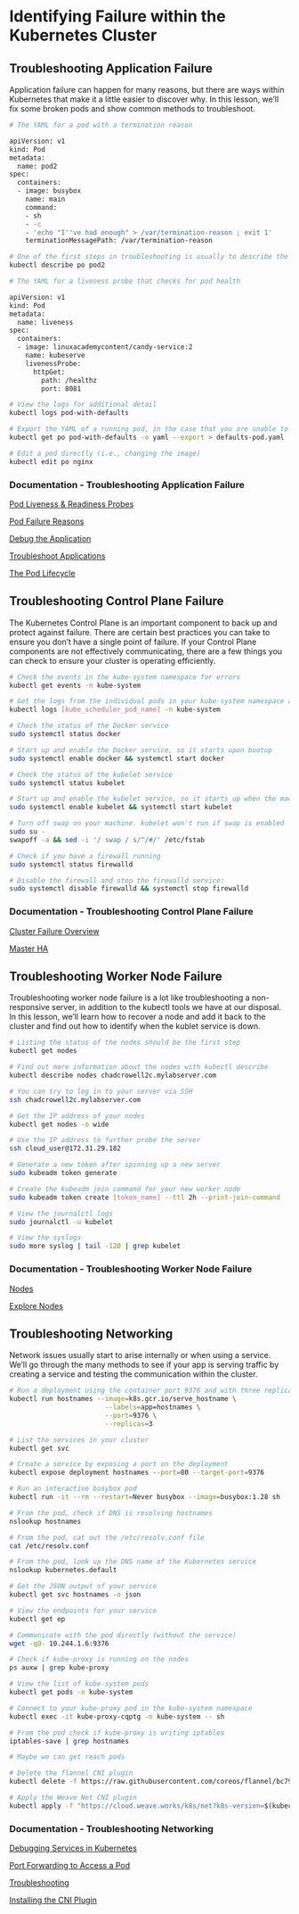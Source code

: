 # Identifying Failure within the Kubernetes Cluster

## Troubleshooting Application Failure

Application failure can happen for many reasons, but there are ways within Kubernetes that make it a little easier to discover why. In this lesson, we’ll fix some broken pods and show common methods to troubleshoot.

```sh
# The YAML for a pod with a termination reason

apiVersion: v1
kind: Pod
metadata:
  name: pod2
spec:
  containers:
  - image: busybox
    name: main
    command:
    - sh
    - -c
    - 'echo "I''ve had enough" > /var/termination-reason ; exit 1'
    terminationMessagePath: /var/termination-reason

# One of the first steps in troubleshooting is usually to describe the pod
kubectl describe po pod2

# The YAML for a liveness probe that checks for pod health

apiVersion: v1
kind: Pod
metadata:
  name: liveness
spec:
  containers:
  - image: linuxacademycontent/candy-service:2
    name: kubeserve
    livenessProbe:
      httpGet:
        path: /healthz
        port: 8081

# View the logs for additional detail
kubectl logs pod-with-defaults

# Export the YAML of a running pod, in the case that you are unable to edit it directly
kubectl get po pod-with-defaults -o yaml --export > defaults-pod.yaml

# Edit a pod directly (i.e., changing the image)
kubectl edit po nginx
```

### Documentation - Troubleshooting Application Failure

[Pod Liveness & Readiness Probes](https://kubernetes.io/docs/tasks/configure-pod-container/configure-liveness-readiness-probes/)

[Pod Failure Reasons](https://kubernetes.io/docs/tasks/debug-application-cluster/determine-reason-pod-failure/)

[Debug the Application](https://kubernetes.io/docs/tasks/debug-application-cluster/debug-application-introspection/)

[Troubleshoot Applications](https://kubernetes.io/docs/tasks/debug-application-cluster/debug-application/)

[The Pod Lifecycle](https://kubernetes.io/docs/concepts/workloads/pods/pod-lifecycle/)

## Troubleshooting Control Plane Failure

The Kubernetes Control Plane is an important component to back up and protect against failure. There are certain best practices you can take to ensure you don’t have a single point of failure. If your Control Plane components are not effectively communicating, there are a few things you can check to ensure your cluster is operating efficiently.

```sh
# Check the events in the kube-system namespace for errors
kubectl get events -n kube-system

# Get the logs from the individual pods in your kube-system namespace and check for errors
kubectl logs [kube_scheduler_pod_name] -n kube-system

# Check the status of the Docker service
sudo systemctl status docker

# Start up and enable the Docker service, so it starts upon bootup
sudo systemctl enable docker && systemctl start docker

# Check the status of the kubelet service
sudo systemctl status kubelet

# Start up and enable the kubelet service, so it starts up when the machine is rebooted
sudo systemctl enable kubelet && systemctl start kubelet

# Turn off swap on your machine. kubelet won't run if swap is enabled
sudo su -
swapoff -a && sed -i '/ swap / s/^/#/' /etc/fstab

# Check if you have a firewall running
sudo systemctl status firewalld

# Disable the firewall and stop the firewalld service:
sudo systemctl disable firewalld && systemctl stop firewalld
```

### Documentation - Troubleshooting Control Plane Failure

[Cluster Failure Overview](https://kubernetes.io/docs/tasks/debug-application-cluster/debug-cluster/#a-general-overview-of-cluster-failure-modes)

[Master HA](https://kubernetes.io/docs/tasks/administer-cluster/highly-available-master/)

## Troubleshooting Worker Node Failure

Troubleshooting worker node failure is a lot like troubleshooting a non-responsive server, in addition to the kubectl tools we have at our disposal. In this lesson, we’ll learn how to recover a node and add it back to the cluster and find out how to identify when the kublet service is down.

```sh
# Listing the status of the nodes should be the first step
kubectl get nodes

# Find out more information about the nodes with kubectl describe
kubectl describe nodes chadcrowell2c.mylabserver.com

# You can try to log in to your server via SSH
ssh chadcrowell2c.mylabserver.com

# Get the IP address of your nodes
kubectl get nodes -o wide

# Use the IP address to further probe the server
ssh cloud_user@172.31.29.182

# Generate a new token after spinning up a new server
sudo kubeadm token generate

# Create the kubeadm join command for your new worker node
sudo kubeadm token create [token_name] --ttl 2h --print-join-command

# View the journalctl logs
sudo journalctl -u kubelet

# View the syslogs
sudo more syslog | tail -120 | grep kubelet
```

### Documentation - Troubleshooting Worker Node Failure

[Nodes](https://kubernetes.io/docs/concepts/architecture/nodes/)

[Explore Nodes](https://kubernetes.io/docs/tutorials/kubernetes-basics/explore/explore-intro/#nodes)

## Troubleshooting Networking

Network issues usually start to arise internally or when using a service. We’ll go through the many methods to see if your app is serving traffic by creating a service and testing the communication within the cluster.

```sh
# Run a deployment using the container port 9376 and with three replicas
kubectl run hostnames --image=k8s.gcr.io/serve_hostname \
                        --labels=app=hostnames \
                        --port=9376 \
                        --replicas=3

# List the services in your cluster
kubectl get svc

# Create a service by exposing a port on the deployment
kubectl expose deployment hostnames --port=80 --target-port=9376

# Run an interactive busybox pod
kubectl run -it --rm --restart=Never busybox --image=busybox:1.28 sh

# From the pod, check if DNS is resolving hostnames
nslookup hostnames

# From the pod, cat out the /etc/resolv.conf file
cat /etc/resolv.conf

# From the pod, look up the DNS name of the Kubernetes service
nslookup kubernetes.default

# Get the JSON output of your service
kubectl get svc hostnames -o json

# View the endpoints for your service
kubectl get ep

# Communicate with the pod directly (without the service)
wget -qO- 10.244.1.6:9376

# Check if kube-proxy is running on the nodes
ps auxw | grep kube-proxy

# View the list of kube-system pods
kubectl get pods -n kube-system

# Connect to your kube-proxy pod in the kube-system namespace
kubectl exec -it kube-proxy-cqptg -n kube-system -- sh

# From the pod check if kube-proxy is writing iptables
iptables-save | grep hostnames

# Maybe we can get reach pods

# Delete the flannel CNI plugin
kubectl delete -f https://raw.githubusercontent.com/coreos/flannel/bc79dd1505b0c8681ece4de4c0d86c5cd2643275/Documentation/kube-flannel.yml

# Apply the Weave Net CNI plugin
kubectl apply -f "https://cloud.weave.works/k8s/net?k8s-version=$(kubectl version | base64 | tr -d '\n')"
```

### Documentation - Troubleshooting Networking

[Debugging Services in Kubernetes](https://kubernetes.io/docs/tasks/debug-application-cluster/debug-service/)

[Port Forwarding to Access a Pod](https://kubernetes.io/docs/tasks/access-application-cluster/port-forward-access-application-cluster/)

[Troubleshooting](https://kubernetes.io/docs/tasks/debug-application-cluster/troubleshooting/)

[Installing the CNI Plugin](https://kubernetes.io/docs/setup/independent/create-cluster-kubeadm/#pod-network)

